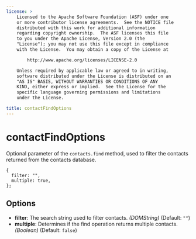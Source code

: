 ```yaml
---
license: >
    Licensed to the Apache Software Foundation (ASF) under one
    or more contributor license agreements.  See the NOTICE file
    distributed with this work for additional information
    regarding copyright ownership.  The ASF licenses this file
    to you under the Apache License, Version 2.0 (the
    "License"); you may not use this file except in compliance
    with the License.  You may obtain a copy of the License at

        http://www.apache.org/licenses/LICENSE-2.0

    Unless required by applicable law or agreed to in writing,
    software distributed under the License is distributed on an
    "AS IS" BASIS, WITHOUT WARRANTIES OR CONDITIONS OF ANY
    KIND, either express or implied.  See the License for the
    specific language governing permissions and limitations
    under the License.

title: contactFindOptions
---
```


contactFindOptions
==================

Optional parameter of the `contacts.find` method, used to filter the
contacts returned from the contacts database.

    {
      filter: "",
      multiple: true,
    };

Options
-------

- __filter__: The search string used to filter contacts. _(DOMString)_ (Default: `""`)
- __multiple__: Determines if the find operation returns multiple contacts. _(Boolean)_ (Default: `false`)